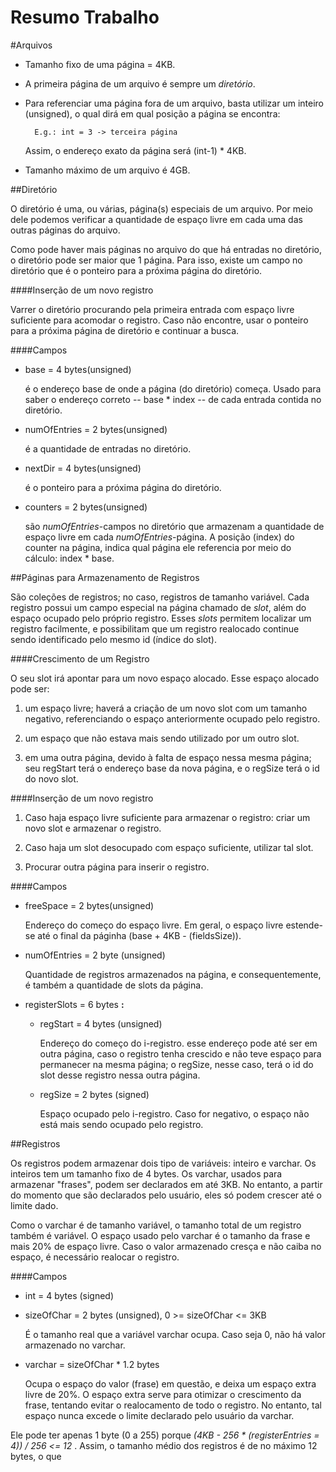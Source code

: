 Resumo Trabalho
===============

#Arquivos

- Tamanho fixo de uma página = 4KB.
- A primeira página de um arquivo é sempre um *diretório*.
- Para referenciar uma página fora de um arquivo, basta utilizar um inteiro (unsigned), o qual dirá em qual posição a página se encontra:
    
        E.g.: int = 3 -> terceira página 
    
    Assim, o endereço exato da página será (int-1) * 4KB.

- Tamanho máximo de um arquivo é 4GB.

##Diretório

O diretório é uma, ou várias, página(s) especiais de um arquivo. Por meio dele podemos verificar a quantidade de espaço livre em cada uma das outras páginas do arquivo. 

Como pode haver mais páginas no arquivo do que há entradas no diretório, o diretório pode ser maior que 1 página. Para isso, existe um campo no diretório que é o ponteiro para a próxima página do diretório.

####Inserção de um novo registro 

Varrer o diretório procurando pela primeira entrada com espaço livre suficiente para acomodar o registro. Caso não encontre, usar o ponteiro para a próxima página de diretório e continuar a busca.

####Campos

- base = 4 bytes(unsigned)
    
    é o endereço base de onde a página (do diretório) começa. Usado para saber o endereço correto -- base * index -- de cada entrada contida no diretório. 

- numOfEntries = 2 bytes(unsigned)
    
    é a quantidade de entradas no diretório.

- nextDir = 4 bytes(unsigned)
    
    é o ponteiro para a próxima página do diretório.

- counters = 2 bytes(unsigned)
    
    são *numOfEntries*-campos no diretório que armazenam a quantidade de espaço livre em cada *numOfEntries*-página. A posição (index) do counter na página, indica qual página ele referencia por meio do cálculo: index * base.


##Páginas para Armazenamento de Registros

São coleções de registros; no caso, registros de tamanho variável. Cada registro possui um campo especial na página chamado de *slot*, além do espaço ocupado pelo próprio registro. Esses *slots* permitem localizar um registro facilmente, e possibilitam que um registro realocado continue sendo identificado pelo mesmo id (índice do slot).

####Crescimento de um Registro

O seu slot irá apontar para um novo espaço alocado. Esse espaço alocado pode ser: 

1. um espaço livre; haverá a criação de um novo slot com um tamanho negativo, referenciando o espaço anteriormente ocupado pelo registro.

2. um espaço que não estava mais sendo utilizado por um outro slot. 

3. em uma outra página, devido à falta de espaço nessa mesma página; seu regStart terá o endereço base da nova página, e o regSize terá o id do novo slot. 

####Inserção de um novo registro

1. Caso haja espaço livre suficiente para armazenar o registro: criar um novo slot e armazenar o registro.

2. Caso haja um slot desocupado com espaço suficiente, utilizar tal slot.

3. Procurar outra página para inserir o registro.

####Campos

- freeSpace = 2 bytes(unsigned)
    
    Endereço do começo do espaço livre. Em geral, o espaço livre estende-se até o final da páginha (base + 4KB - (fieldsSize)).

- numOfEntries = 2 byte (unsigned)
    
    Quantidade de registros armazenados na página, e consequentemente, é também a quantidade de slots da página. 

- registerSlots = 6 bytes **:**
    + regStart = 4 bytes (unsigned)

        Endereço do começo do i-registro. esse endereço pode até ser em outra página, caso o registro tenha crescido e não teve espaço para permanecer na mesma página; o regSize, nesse caso, terá o id do slot desse registro nessa outra página.

    + regSize = 2 bytes (signed)

        Espaço ocupado pelo i-registro. Caso for negativo, o espaço não está mais sendo ocupado pelo registro.


##Registros

Os registros podem armazenar dois tipo de variáveis: inteiro e varchar. Os inteiros tem um tamanho fixo de 4 bytes. Os varchar, usados para armazenar "frases", podem ser declarados em até 3KB. No entanto, a partir do momento que são declarados pelo usuário, eles só podem crescer até o limite dado.

Como o varchar é de tamanho variável, o tamanho total de um registro também é variável. O espaço usado pelo varchar é o tamanho da frase e mais 20% de espaço livre. Caso o valor armazenado cresça e não caiba no espaço, é necessário realocar o registro.

####Campos

- int = 4 bytes (signed)

- sizeOfChar = 2 bytes (unsigned), 0 >= sizeOfChar <= 3KB

    É o tamanho real que a variável varchar ocupa. Caso seja 0, não há valor armazenado no varchar.

- varchar = sizeOfChar * 1.2 bytes

    Ocupa o espaço do valor (frase) em questão, e deixa um espaço extra livre de 20%. O espaço extra serve para otimizar o crescimento da frase, tentando evitar o realocamento de todo o registro. No entanto, tal espaço nunca excede o limite declarado pelo usuário da varchar.

    







Ele pode ter apenas 1 byte (0 a 255) porque *(4KB - 256 \* (registerEntries = 4)) / 256 <= 12* . Assim, o tamanho médio dos registros é de no máximo 12 bytes, o que